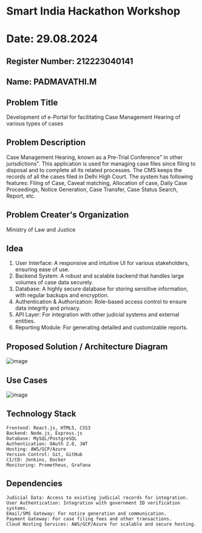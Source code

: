 # Smart India Hackathon Workshop
# Date: 29.08.2024
## Register Number: 212223040141
## Name: PADMAVATHI.M
## Problem Title
Development of e-Portal for facilitating Case Management Hearing of various types of cases
## Problem Description
Case Management Hearing, known as a Pre-Trial Conference" in other jurisdictions". This application is used for managing case files since filing to disposal and to complete all its related processes. The CMS keeps the records of all the cases filed in Delhi High Court. The system has following features: Filing of Case, Caveat matching, Allocation of case, Daily Case Proceedings, Notice Generation, Case Transfer, Case Status Search, Report, etc.
## Problem Creater's Organization
Ministry of Law and Justice

## Idea

1. User Interface: A responsive and intuitive UI for various stakeholders, ensuring ease of use.
2. Backend System: A robust and scalable backend that handles large volumes of case data securely.
3. Database: A highly secure database for storing sensitive information, with regular backups and encryption.
4. Authentication & Authorization: Role-based access control to ensure data integrity and privacy.
5. API Layer: For integration with other judicial systems and external entities.
6. Reporting Module: For generating detailed and customizable reports.

## Proposed Solution / Architecture Diagram
![image](https://github.com/user-attachments/assets/90401bcc-bb45-43c1-b038-e232908bfac0)

## Use Cases
![image](https://github.com/user-attachments/assets/f54da091-0d1c-4bf7-9448-8a5f666cc2ca)

## Technology Stack
```
Frontend: React.js, HTML5, CSS3
Backend: Node.js, Express.js
Database: MySQL/PostgreSQL
Authentication: OAuth 2.0, JWT
Hosting: AWS/GCP/Azure
Version Control: Git, GitHub
CI/CD: Jenkins, Docker
Monitoring: Prometheus, Grafana
```
## Dependencies
```
Judicial Data: Access to existing judicial records for integration.
User Authentication: Integration with government ID verification systems.
Email/SMS Gateway: For notice generation and communication.
Payment Gateway: For case filing fees and other transactions.
Cloud Hosting Services: AWS/GCP/Azure for scalable and secure hosting.
```
